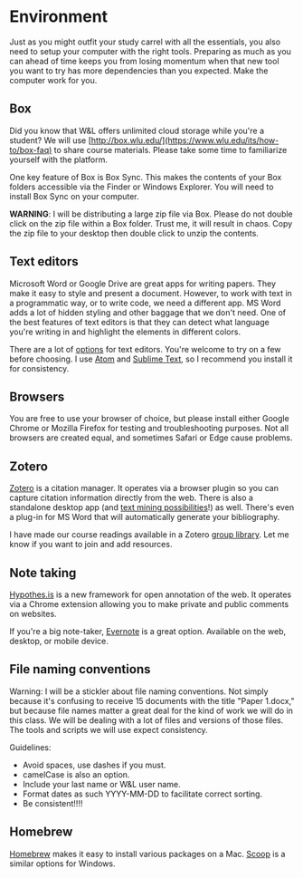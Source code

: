 # Environment

Just as you might outfit your study carrel with all the essentials, you also need to setup your computer with the right tools. Preparing as much as you can ahead of time keeps you from losing momentum when that new tool you want to try has more dependencies than you expected. Make the computer work for you.

## Box

Did you know that W&L offers unlimited cloud storage while you're a student? We will use [http://box.wlu.edu/](https://www.wlu.edu/its/how-to/box-faq) to share course materials. Please take some time to familiarize yourself with the platform.

One key feature of Box is Box Sync. This makes the contents of your Box folders accessible via the Finder or Windows Explorer. You will need to install Box Sync on your computer.

**WARNING**: I will be distributing a large zip file via Box. Please do not double click on the zip file within a Box folder. Trust me, it will result in chaos. Copy the zip file to your desktop then double click to unzip the contents.

## Text editors

Microsoft Word or Google Drive are great apps for writing papers. They make it easy to style and present a document. However, to work with text in a programmatic way, or to write code, we need a different app. MS Word adds a lot of hidden styling and other baggage that we don't need. One of the best features of text editors is that they can detect what language you're writing in and highlight the elements in different colors.

There are a lot of [options](http://lifehacker.com/five-best-text-editors-1564907215) for text editors. You're welcome to try on a few before choosing. I use [Atom](http://atom.io/) and [Sublime Text](https://www.sublimetext.com), so I recommend you install it for consistency.

## Browsers

You are free to use your browser of choice, but please install either Google Chrome or Mozilla Firefox for testing and troubleshooting purposes. Not all browsers are created equal, and sometimes Safari or Edge cause problems.

## Zotero

[Zotero](https://www.zotero.org/) is a citation manager. It operates via a browser plugin so you can capture citation information directly from the web. There is also a standalone desktop app \(and [text mining possibilities](http://papermachines.org/)!\) as well. There's even a plug-in for MS Word that will automatically generate your bibliography.

I have made our course readings available in a Zotero [group library](https://www.zotero.org/groups/dh102-f16). Let me know if you want to join and add resources.

## Note taking

[Hypothes.is](https://hypothes.is/) is a new framework for open annotation of the web. It operates via a Chrome extension allowing you to make private and public comments on websites. 

If you're a big note-taker, [Evernote](https://evernote.com) is a great option. Available on the web, desktop, or mobile device.

## File naming conventions

Warning: I will be a stickler about file naming conventions. Not simply because it's confusing to receive 15 documents with the title "Paper 1.docx," but because file names matter a great deal for the kind of work we will do in this class. We will be dealing with a lot of files and versions of those files. The tools and scripts we will use expect consistency.

Guidelines:

* Avoid spaces, use dashes if you must. 
* camelCase is also an option. 
* Include your last name or W&L user name.
* Format dates as such YYYY-MM-DD to facilitate correct sorting.
* Be consistent!!!! 

## Homebrew

[Homebrew](http://brew.sh/) makes it easy to install various packages on a Mac. [Scoop](http://scoop.sh/) is a similar options for Windows.


